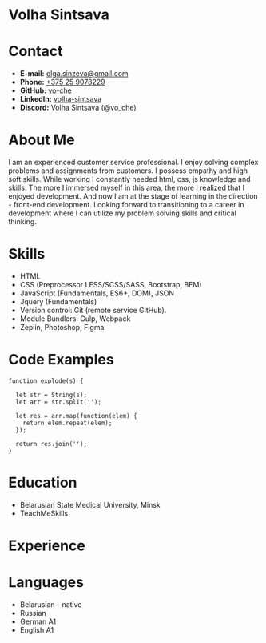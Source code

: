 # Volha Sintsava

# Contact
* **E-mail:** [olga.sinzeva@gmail.com](mailto:olga.sinzeva@gmail.com)
* **Phone:** [+375 25 9078229](tel:+375259078229)
* **GitHub:** [vo-che](https://github.com/vo-che)
* **LinkedIn:** [volha-sintsava](https://www.linkedin.com/in/volha-sintsava/)
* **Discord:** Volha Sintsava (@vo_che)

# About Me
I am an experienced customer service professional. I enjoy solving complex problems and assignments from customers. I possess empathy and high soft skills. While working I constantly needed html, css, js knowledge and skills. The more I immersed myself in this area, the more I realized that I enjoyed development. And now I am at the stage of learning in the direction - front-end development. Looking forward to transitioning to a career in development where I can utilize my problem solving skills and critical thinking.

# Skills
* HTML
* CSS (Preprocessor LESS/SCSS/SASS, Bootstrap, BEM)
* JavaScript (Fundamentals, ES6+, DOM), JSON
* Jquery (Fundamentals)
* Version control: Git (remote service GitHub).
* Module Bundlers: Gulp, Webpack
* Zeplin, Photoshop, Figma

# Code Examples
```
function explode(s) {
  
  let str = String(s);
  let arr = str.split('');

  let res = arr.map(function(elem) {
    return elem.repeat(elem);
  });

  return res.join('');
}
```

# Education
* Belarusian State Medical University, Minsk
* TeachMeSkills

# Experience

# Languages
* Belarusian - native
* Russian
* German A1
* English A1